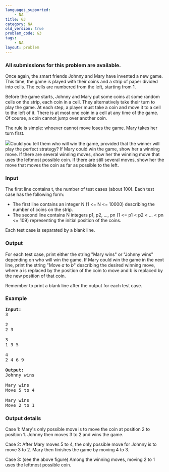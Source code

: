 ```yaml
---
languages_supported:
    - NA
title: G3
category: NA
old_version: true
problem_code: G3
tags:
    - NA
layout: problem
---
```

###  All submissions for this problem are available. 

Once again, the smart friends Johnny and Mary have invented a new game. This time, the game is played with their coins and a strip of paper divided into cells. The cells are numbered from the left, starting from 1.

Before the game starts, Johnny and Mary put some coins at some random cells on the strip, each coin in a cell. They alternatively take their turn to play the game. At each step, a player must take a coin and move it to a cell to the left of it. There is at most one coin in a cell at any time of the game. Of course, a coin cannot jump over another coin.

The rule is simple: whoever cannot move loses the game. Mary takes her turn first.

![](//codechef.com/content/coingame.png)Could you tell them who will win the game, provided that the winner will play the perfect strategy? If Mary could win the game, show her a winning move. If there are several winning moves, show her the winning move that uses the leftmost possible coin. If there are still several moves, show her the move that moves the coin as far as possible to the left.

### Input

The first line contains t, the number of test cases (about 100). Each test case has the following form:

- The first line contains an integer N (1 <= N <= 10000) describing the number of coins on the strip.
- The second line contains N integers p1, p2, ..., pn (1 <= p1 < p2 < ... < pn <= 109) representing the initial position of the coins.

Each test case is separated by a blank line.

### Output

For each test case, print either the string "Mary wins" or "Johnny wins" depending on who will win the game. If Mary could win the game in the next line, print the string "Move *a* to *b*" describing the desired winning move, where a is replaced by the position of the coin to move and b is replaced by the new position of that coin.

Remember to print a blank line after the output for each test case.

### Example

<pre><strong>Input:</strong>
3

2
2 3

3 
1 3 5

4
2 4 6 9

<strong>Output:</strong>
Johnny wins

Mary wins
Move 5 to 4

Mary wins
Move 2 to 1
</pre>
### Output details

Case 1: Mary's only possible move is to move the coin at position 2 to position 1. Johnny then moves 3 to 2 and wins the game.

Case 2: After Mary moves 5 to 4, the only possible move for Johnny is to move 3 to 2. Mary then finishes the game by moving 4 to 3.

Case 3: (see the above figure) Among the winning moves, moving 2 to 1 uses the leftmost possible coin.
